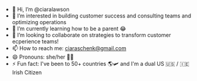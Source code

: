 - 👋 Hi, I’m @ciaralawson
- 👀 I’m interested in building customer success and consulting teams and optimizing operations
- 🌱 I’m currently learning how to be a parent 😂 
- 💞️ I’m looking to collaborate on strategies to transform customer ecperience teams!
- 📫 How to reach me: ciaraschenk@gmail.com
- 😄 Pronouns: she/her 🙋‍♀️
- ⚡ Fun fact: I've been to 50+ countries 🌎🛩️ and I'm a dual US 🇺🇸 / 🇮🇪 Irish Citizen

<!---
ciaralawson/ciaralawson is a ✨ special ✨ repository because its `README.md` (this file) appears on your GitHub profile.
You can click the Preview link to take a look at your changes.
--->
